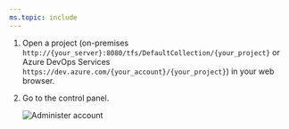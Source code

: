 ```yaml
---
ms.topic: include
---
```


1. Open a project (on-premises `http://{your_server}:8080/tfs/DefaultCollection/{your_project}` or Azure DevOps Services `https://dev.azure.com/{your_account}/{your_project}`) in your web browser.

2. Go to the control panel.

   ![Administer account](../media/control-panel-launch-icon.png)
